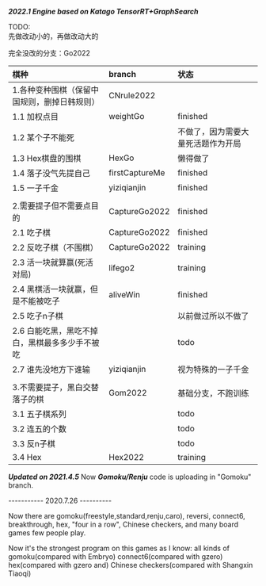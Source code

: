 ***2022.1 Engine based on Katago TensorRT+GraphSearch***   

TODO:   
先做改动小的，再做改动大的   

完全没改的分支：Go2022   


|棋种|branch|状态|
|:-|:-|:-|
|1.各种变种围棋（保留中国规则，删掉日韩规则）   	|CNrule2022   |
|1.1 加权点目																		|weightGo|finished
|1.2 某个子不能死 																| |不做了，因为需要大量死活题作为开局|
|1.3 Hex棋盘的围棋																|HexGo |懒得做了  
|1.4 落子没气先提自己														|firstCaptureMe|finished   
|1.5 一子千金																		|yiziqianjin|finished   
|   | |
|2.需要提子但不需要点目的   											|CaptureGo2022   |finished
|2.1 吃子棋   																		|CaptureGo2022   |finished
|2.2 反吃子棋（不围棋）   												|CaptureGo2022   |training
|2.3 活一块就算赢(死活对局)																|lifego2 |training	   				   
|2.4 黑棋活一块就赢，但是不能被吃子							|aliveWin   |finished
|2.5 吃子n子棋    																| |以前做过所以不做了
|2.6 白能吃黑，黑吃不掉白，黑棋最多多少手不被吃   | |todo
|2.7 谁先没地方下谁输														|yiziqianjin |视为特殊的一子千金
| | |
|3.不需要提子，黑白交替落子的棋  |Gom2022 |基础分支，不跑训练							   
|3.1 五子棋系列   				| |todo
|3.2 连五的个数     | |todo
3.3 反n子棋   			| |todo
3.4 Hex   					|Hex2022 |training



***Updated on 2021.4.5***
Now ***Gomoku/Renju*** code is uploading in "Gomoku" branch.




----------- 2020.7.26 ----------

Now there are gomoku(freestyle,standard,renju,caro), reversi, connect6, breakthrough, hex, "four in a row", Chinese checkers, and many board games few people play.

Now it's the strongest program on this games as I know: 
all kinds of gomoku(compared with Embryo)
connect6(compared with gzero)
hex(compared with gzero and)
Chinese checkers(compared with Shangxin Tiaoqi)

